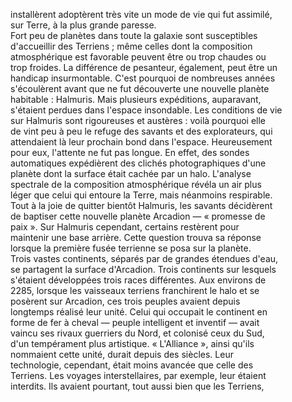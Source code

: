 installèrent adoptèrent très vite un mode de vie qui fut assimilé,  
sur Terre, à la plus grande paresse.  
Fort peu de planètes dans toute la galaxie sont susceptibles  
d'accueillir des Terriens ; même celles dont la composition  
atmosphérique est favorable peuvent être ou trop chaudes ou  
trop froides. La différence de pesanteur, également, peut être un  
handicap insurmontable. C'est pourquoi de nombreuses années  
s'écoulèrent avant que ne fut découverte une nouvelle planète  
habitable : Halmuris. Mais plusieurs expéditions, auparavant,  
s'étaient perdues dans l'espace insondable. Les conditions de vie  
sur Halmuris sont rigoureuses et austères : voilà pourquoi elle  
de vint peu à peu le refuge des savants et des explorateurs, qui  
attendaient là leur prochain bond dans l'espace. Heureusement  
pour eux, l'attente ne fut pas longue. En effet, des sondes  
automatiques expédièrent des clichés photographiques d'une  
planète dont la surface était cachée par un halo. L'analyse  
spectrale de la composition atmosphérique révéla un air plus  
léger que celui qui entoure la Terre, mais néanmoins respirable.  
Tout à la joie de quitter bientôt Halmuris, les savants décidèrent  
de baptiser cette nouvelle planète Arcadion — « promesse de  
paix ». Sur Halmuris cependant, certains restèrent pour  
maintenir une base arrière. Cette question trouva sa réponse  
lorsque la première fusée terrienne se posa sur la planète.  
Trois vastes continents, séparés par de grandes étendues d'eau,  
se partagent la surface d'Arcadion. Trois continents sur lesquels  
s'étaient développées trois races différentes. Aux environs de  
2285, lorsque les vaisseaux terriens franchirent le halo et se  
posèrent sur Arcadion, ces trois peuples avaient depuis  
longtemps réalisé leur unité. Celui qui occupait le continent en  
forme de fer à cheval — peuple intelligent et inventif — avait  
vaincu ses rivaux guerriers du Nord, et colonisé ceux du Sud,  
d'un tempérament plus artistique. « L'Alliance », ainsi qu'ils  
nommaient cette unité, durait depuis des siècles. Leur  
technologie, cependant, était moins avancée que celle des  
Terriens. Les voyages interstellaires, par exemple, leur étaient  
interdits. Ils avaient pourtant, tout aussi bien que les Terriens,